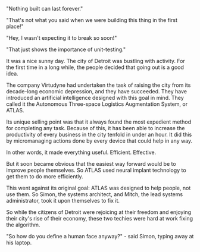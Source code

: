 "Nothing built can last forever."

"That's not what you said when we were building this thing in the first place!"

"Hey, I wasn't expecting it to break so soon!"

"That just shows the importance of unit-testing."

It was a nice sunny day.
The city of Detroit was bustling with activity.
For the first time in a long while, the people decided that going out is a good idea.

The company Virtudyne had undertaken the task of raising the city from its decade-long economic depression, and they have succeeded.
They have introduced an artificial intelligence designed with this goal in mind.
They called it the Autonomous Three-space Logistics Augmentation System, or ATLAS.

Its unique selling point was that it always found the most expedient method for completing any task.
Because of this, it has been able to increase the productivity of every business in the city tenfold in under an hour.
It did this by micromanaging actions done by every device that could help in any way.

In other words, it made everything useful. Efficient. Effective.

But it soon became obvious that the easiest way forward would be to improve people themselves.
So ATLAS used neural implant technology to get them to do more efficiently.

This went against its original goal: ATLAS was designed to help people, not use them.
So Simon, the systems architect, and Mitch, the lead systems administrator, took it upon themselves to fix it.

So while the citizens of Detroit were rejoicing at their freedom and enjoying their city's rise of their economy, these two techies were hard at work fixing the algorithm.

"So how do you define a human face anyway?" - said Simon, typing away at his laptop.
